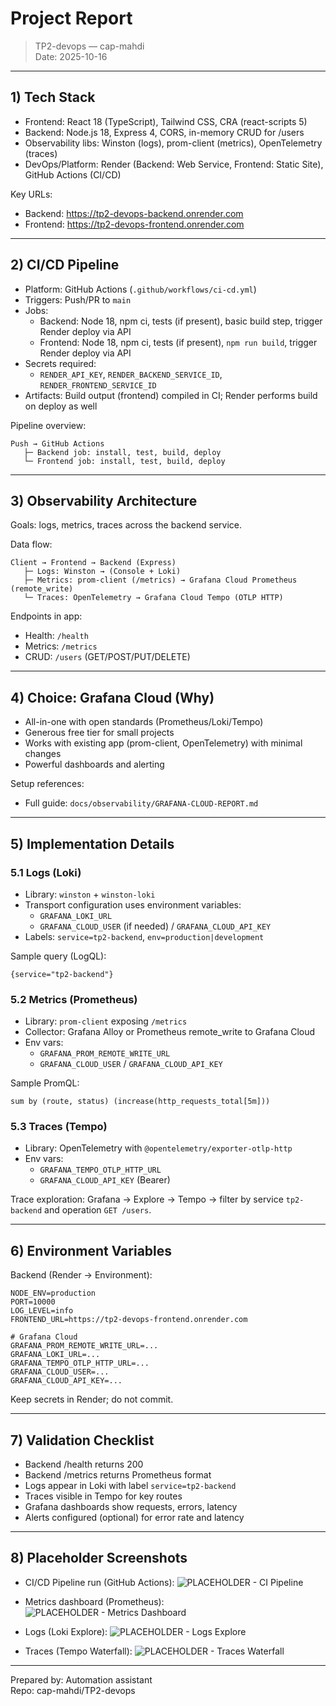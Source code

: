 # Project Report

> TP2-devops — cap-mahdi  
> Date: 2025-10-16

---

## 1) Tech Stack

- Frontend: React 18 (TypeScript), Tailwind CSS, CRA (react-scripts 5)
- Backend: Node.js 18, Express 4, CORS, in-memory CRUD for /users
- Observability libs: Winston (logs), prom-client (metrics), OpenTelemetry (traces)
- DevOps/Platform: Render (Backend: Web Service, Frontend: Static Site), GitHub Actions (CI/CD)

Key URLs:
- Backend: https://tp2-devops-backend.onrender.com
- Frontend: https://tp2-devops-frontend.onrender.com

---

## 2) CI/CD Pipeline

- Platform: GitHub Actions (`.github/workflows/ci-cd.yml`)
- Triggers: Push/PR to `main`
- Jobs:
  - Backend: Node 18, npm ci, tests (if present), basic build step, trigger Render deploy via API
  - Frontend: Node 18, npm ci, tests (if present), `npm run build`, trigger Render deploy via API
- Secrets required:
  - `RENDER_API_KEY`, `RENDER_BACKEND_SERVICE_ID`, `RENDER_FRONTEND_SERVICE_ID`
- Artifacts: Build output (frontend) compiled in CI; Render performs build on deploy as well

Pipeline overview:
```
Push → GitHub Actions
   ├─ Backend job: install, test, build, deploy
   └─ Frontend job: install, test, build, deploy
```

---

## 3) Observability Architecture

Goals: logs, metrics, traces across the backend service.

Data flow:
```
Client → Frontend → Backend (Express)
   ├─ Logs: Winston → (Console + Loki)
   ├─ Metrics: prom-client (/metrics) → Grafana Cloud Prometheus (remote_write)
   └─ Traces: OpenTelemetry → Grafana Cloud Tempo (OTLP HTTP)
```

Endpoints in app:
- Health: `/health`
- Metrics: `/metrics`
- CRUD: `/users` (GET/POST/PUT/DELETE)

---

## 4) Choice: Grafana Cloud (Why)

- All-in-one with open standards (Prometheus/Loki/Tempo)
- Generous free tier for small projects
- Works with existing app (prom-client, OpenTelemetry) with minimal changes
- Powerful dashboards and alerting

Setup references:
- Full guide: `docs/observability/GRAFANA-CLOUD-REPORT.md`

---

## 5) Implementation Details

### 5.1 Logs (Loki)
- Library: `winston` + `winston-loki`
- Transport configuration uses environment variables:
  - `GRAFANA_LOKI_URL`
  - `GRAFANA_CLOUD_USER` (if needed) / `GRAFANA_CLOUD_API_KEY`
- Labels: `service=tp2-backend`, `env=production|development`

Sample query (LogQL):
```
{service="tp2-backend"}
```

### 5.2 Metrics (Prometheus)
- Library: `prom-client` exposing `/metrics`
- Collector: Grafana Alloy or Prometheus remote_write to Grafana Cloud
- Env vars:
  - `GRAFANA_PROM_REMOTE_WRITE_URL`
  - `GRAFANA_CLOUD_USER` / `GRAFANA_CLOUD_API_KEY`

Sample PromQL:
```
sum by (route, status) (increase(http_requests_total[5m]))
```

### 5.3 Traces (Tempo)
- Library: OpenTelemetry with `@opentelemetry/exporter-otlp-http`
- Env vars:
  - `GRAFANA_TEMPO_OTLP_HTTP_URL`
  - `GRAFANA_CLOUD_API_KEY` (Bearer)

Trace exploration: Grafana → Explore → Tempo → filter by service `tp2-backend` and operation `GET /users`.

---

## 6) Environment Variables

Backend (Render → Environment):
```
NODE_ENV=production
PORT=10000
LOG_LEVEL=info
FRONTEND_URL=https://tp2-devops-frontend.onrender.com

# Grafana Cloud
GRAFANA_PROM_REMOTE_WRITE_URL=...
GRAFANA_LOKI_URL=...
GRAFANA_TEMPO_OTLP_HTTP_URL=...
GRAFANA_CLOUD_USER=...
GRAFANA_CLOUD_API_KEY=...
```

Keep secrets in Render; do not commit.

---

## 7) Validation Checklist

- Backend /health returns 200
- Backend /metrics returns Prometheus format
- Logs appear in Loki with label `service=tp2-backend`
- Traces visible in Tempo for key routes
- Grafana dashboards show requests, errors, latency
- Alerts configured (optional) for error rate and latency

---

## 8) Placeholder Screenshots

- CI/CD Pipeline run (GitHub Actions):
  ![PLACEHOLDER - CI Pipeline](./assets/placeholders/ci-pipeline.png)

- Metrics dashboard (Prometheus):
  ![PLACEHOLDER - Metrics Dashboard](./assets/placeholders/metrics-dashboard.png)

- Logs (Loki Explore):
  ![PLACEHOLDER - Logs Explore](./assets/placeholders/logs-explore.png)

- Traces (Tempo Waterfall):
  ![PLACEHOLDER - Traces Waterfall](./assets/placeholders/traces-waterfall.png)

---

Prepared by: Automation assistant  
Repo: cap-mahdi/TP2-devops
